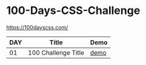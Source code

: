 # 100-Days-CSS-Challenge
https://100dayscss.com/

|DAY|Title|Demo|
|-----|-----|-----|
|01|100 Challenge Title|[demo](https://jyun1desu.github.io/100-Days-CSS-Challenge/01_Title/)|
